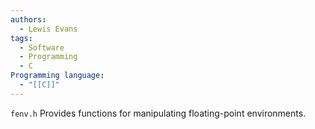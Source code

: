 ```yaml
---
authors:
  - Lewis Evans
tags:
  - Software
  - Programming
  - C
Programming language:
  - "[[C]]"
---
```

`fenv.h` Provides functions for manipulating floating-point environments.
